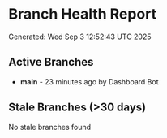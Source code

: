 # Branch Health Report
Generated: Wed Sep  3 12:52:43 UTC 2025

## Active Branches
- **main** - 23 minutes ago by Dashboard Bot

## Stale Branches (>30 days)
No stale branches found
